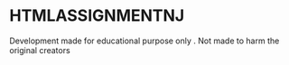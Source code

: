 # HTMLASSIGNMENTNJ
Development made for educational purpose only  . 
Not made to harm the original  creators 
